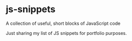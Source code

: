 # js-snippets
A collection of useful, short blocks of JavaScript code

Just sharing my list of JS snippets for portfolio purposes.

